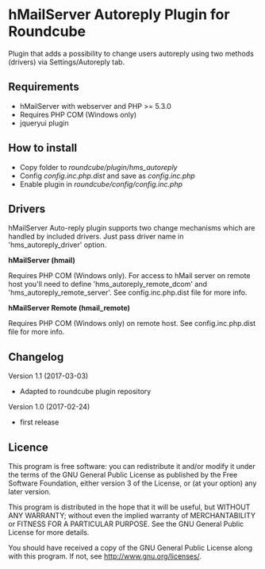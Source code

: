 hMailServer Autoreply Plugin for Roundcube
==========================================
Plugin that adds a possibility to change users autoreply using two
methods (drivers) via Settings/Autoreply tab.

Requirements
------------
- hMailServer with webserver and PHP >= 5.3.0
- Requires PHP COM (Windows only)
- jqueryui plugin

How to install
--------------
- Copy folder to *roundcube/plugin/hms_autoreply*
- Config *config.inc.php.dist* and save as *config.inc.php*
- Enable plugin in *roundcube/config/config.inc.php*

Drivers
-------
hMailServer Auto-reply plugin supports two change mechanisms which are handled
by included drivers. Just pass driver name in 'hms_autoreply_driver' option.

**hMailServer (hmail)**

Requires PHP COM (Windows only). For access to hMail server on remote host you'll
need to define 'hms_autoreply_remote_dcom' and 'hms_autoreply_remote_server'.
See config.inc.php.dist file for more info.

**hMailServer Remote (hmail_remote)**

Requires PHP COM (Windows only) on remote host.
See config.inc.php.dist file for more info.


Changelog
---------
Version 1.1 (2017-03-03)
- Adapted to roundcube plugin repository

Version 1.0 (2017-02-24)
- first release

Licence
-------
This program is free software: you can redistribute it and/or modify
it under the terms of the GNU General Public License as published by
the Free Software Foundation, either version 3 of the License, or
(at your option) any later version.

This program is distributed in the hope that it will be useful,
but WITHOUT ANY WARRANTY; without even the implied warranty of
MERCHANTABILITY or FITNESS FOR A PARTICULAR PURPOSE. See the
GNU General Public License for more details.

You should have received a copy of the GNU General Public License
along with this program. If not, see http://www.gnu.org/licenses/.